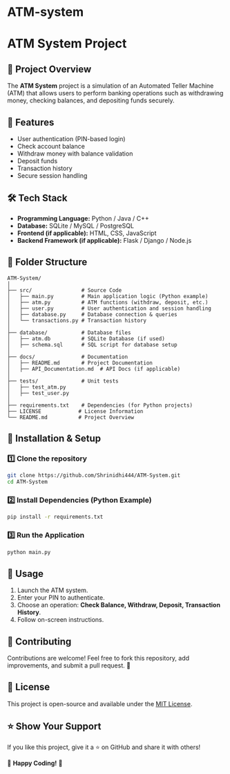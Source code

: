 # ATM-system

# ATM System Project 

## 📌 Project Overview
The **ATM System** project is a simulation of an Automated Teller Machine (ATM) that allows users to perform banking operations such as withdrawing money, checking balances, and depositing funds securely.

## 🚀 Features
- User authentication (PIN-based login)
- Check account balance
- Withdraw money with balance validation
- Deposit funds
- Transaction history
- Secure session handling

## 🛠 Tech Stack
- **Programming Language:** Python / Java / C++
- **Database:** SQLite / MySQL / PostgreSQL
- **Frontend (if applicable):** HTML, CSS, JavaScript
- **Backend Framework (if applicable):** Flask / Django / Node.js

## 📂 Folder Structure
```
ATM-System/
│
├── src/                # Source Code
│   ├── main.py         # Main application logic (Python example)
│   ├── atm.py          # ATM functions (withdraw, deposit, etc.)
│   ├── user.py         # User authentication and session handling
│   ├── database.py     # Database connection & queries
│   └── transactions.py # Transaction history
│
├── database/           # Database files
│   ├── atm.db          # SQLite Database (if used)
│   ├── schema.sql      # SQL script for database setup
│
├── docs/               # Documentation
│   ├── README.md       # Project Documentation
│   ├── API_Documentation.md  # API Docs (if applicable)
│
├── tests/              # Unit tests
│   ├── test_atm.py
│   ├── test_user.py
│
├── requirements.txt    # Dependencies (for Python projects)
├── LICENSE            # License Information
└── README.md          # Project Overview
```

## 🚀 Installation & Setup
### **1️⃣ Clone the repository**
```sh
git clone https://github.com/Shrinidhi444/ATM-System.git
cd ATM-System
```

### **2️⃣ Install Dependencies (Python Example)**
```sh
pip install -r requirements.txt
```

### **3️⃣ Run the Application**
```sh
python main.py
```

## 🎯 Usage
1. Launch the ATM system.
2. Enter your PIN to authenticate.
3. Choose an operation: **Check Balance, Withdraw, Deposit, Transaction History**.
4. Follow on-screen instructions.

## 🤝 Contributing
Contributions are welcome! Feel free to fork this repository, add improvements, and submit a pull request. 🚀

## 📜 License
This project is open-source and available under the [MIT License](LICENSE).

## ⭐ Show Your Support
If you like this project, give it a ⭐ on GitHub and share it with others!

🏧 **Happy Coding!** 🚀

